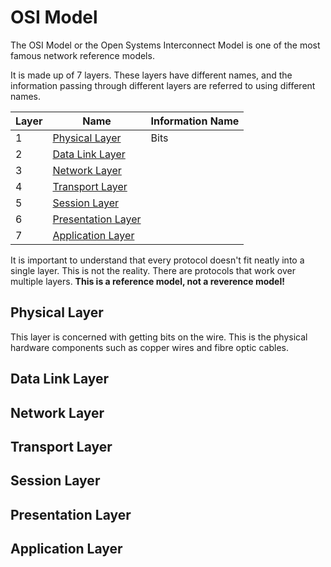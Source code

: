 # OSI Model

The OSI Model or the Open Systems Interconnect Model is one of the most famous network reference models.

It is made up of 7 layers. These layers have different names, and the information passing through different layers are referred to using different names.

| Layer | Name | Information Name |
|-------|------|------------------|
|   1   | [Physical Layer](#Physical%20Layer)| Bits |
|   2   | [Data Link Layer](#Data%20Link%20Layer)| |
|   3   | [Network Layer](#Network%20Layer)| |
|   4   | [Transport Layer](#Transport%20Layer)| |
|   5   | [Session Layer](#Session%20Layer)     | |
|   6   | [Presentation Layer](#Presentation%20Layer)| |
|   7   | [Application Layer](#Application%20Layer) | |

It is important to understand that every protocol doesn't fit neatly into a single layer. This is not the reality. There are protocols that work over multiple layers. **This is a reference model, not a reverence model!**

## Physical Layer

This layer is concerned with getting bits on the wire. This is the physical hardware components such as copper wires and fibre optic cables.


## Data Link Layer

## Network Layer

## Transport Layer

## Session Layer

## Presentation Layer

## Application Layer